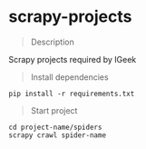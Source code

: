 # scrapy-projects
> Description

Scrapy projects required by IGeek

> Install dependencies

```shell
pip install -r requirements.txt
```

> Start project

```shell
cd project-name/spiders
scrapy crawl spider-name
```

